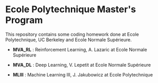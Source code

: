 # Ecole Polytechnique Master's Program

This repository contains some coding homework done at Ecole Polytechnique, UC Berkeley and Ecole Normale Supérieure.

- **MVA_RL** : Reinforcement Learning, A. Lazaric at Ecole Normale Supérieure

- **MVA_DL** : Deep Learning, V. Lepetit at Ecole Normale Supérieure

- **MLIII** : Machine Learning III, J. Jakubowicz at Ecole Polytechnique
